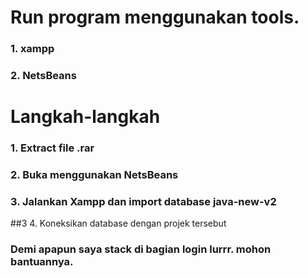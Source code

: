 # Run program menggunakan tools.
### 1. xampp
### 2. NetsBeans

# Langkah-langkah
### 1. Extract file .rar
### 2. Buka menggunakan NetsBeans
### 3. Jalankan Xampp dan import database java-new-v2
##3 4. Koneksikan database dengan projek tersebut


### Demi apapun saya stack di bagian login lurrr. mohon bantuannya.
